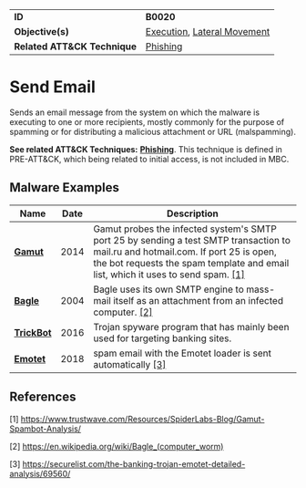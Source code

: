 |||
|---|---|
|**ID**|**B0020**|
|**Objective(s)**|[Execution](../execution), [Lateral Movement](../lateral-movement)|
|**Related ATT&CK Technique**|[Phishing](https://attack.mitre.org/techniques/T1566/)|


Send Email
==========
Sends an email message from the system on which the malware is executing to one or more recipients, mostly commonly for the purpose of spamming or for distributing a malicious attachment or URL (malspamming).

**See related ATT&CK Techniques:** [**Phishing**](https://attack.mitre.org/techniques/T1566/). This technique is defined in PRE-ATT&CK, which being related to initial access, is not included in MBC.

Malware Examples
----------------
|Name|Date|Description|
|---|---|---|
|[**Gamut**](../xample-malware/gamut.md)|2014|Gamut probes the infected system's SMTP port 25 by sending a test SMTP transaction to mail.ru and hotmail.com. If port 25 is open, the bot requests the spam template and email list, which it uses to send spam. [[1]](#1)|
|[**Bagle**](../xample-malware/bagle.md)|2004|Bagle uses its own SMTP engine to mass-mail itself as an attachment from an infected computer. [[2]](#2)|
|[**TrickBot**](../xample-malware/trickbot.md)|2016|Trojan spyware program that has mainly been used for targeting banking sites.|
|[**Emotet**](../xample-malware/emotet.md)|2018|spam email with the Emotet loader is sent automatically [[3]](#3)|

References
----------
<a name="1">[1]</a> https://www.trustwave.com/Resources/SpiderLabs-Blog/Gamut-Spambot-Analysis/

<a name="2">[2]</a> https://en.wikipedia.org/wiki/Bagle_(computer_worm)

<a name="3">[3]</a> https://securelist.com/the-banking-trojan-emotet-detailed-analysis/69560/
